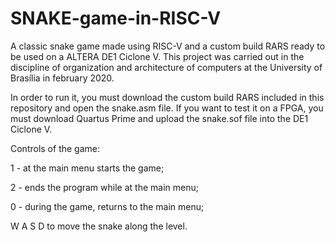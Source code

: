 # SNAKE-game-in-RISC-V
A classic snake game made using RISC-V and a custom build RARS ready to be used on a ALTERA DE1 Ciclone V. This project was carried out in the discipline of organization and architecture of computers at the University of Brasília in february 2020.

In order to run it, you must download the custom build RARS included in this repository and open the snake.asm file.
If you want to test it on a FPGA, you must download Quartus Prime and upload the snake.sof file into the DE1 Ciclone V.

Controls of the game:

1 - at the main menu starts the game;

2 - ends the program while at the main menu;

0 - during the game, returns to the main menu;

W A S D to move the snake along the level.
